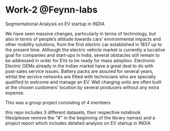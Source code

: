 # Work-2 @Feynn-labs

Segmentational Analysis on EV startup in INDIA


We have seen massive changes, particularly in terms of technology, but also in terms of people’s attitude towards cars’ environmental impacts and other mobility solutions, from the first electric car established in 1837 up to the present time. Although the electric vehicle market is currently a lucrative goal for companies and start-ups in India, several obstacles still remain to be addressed in order for EVs to be ready for mass adoption. 
Electronic Electric OEMs already in the Indian market have a great deal to do with post-sales service issues. Battery packs are assured for several years, whilst the service networks are fitted with technicians who are specially qualified to welcome and manage an EV. Wall charging units are often built at the chosen customers’ location by several producers without any extra expense.

This was a group project consisting of 4 members

this repo includes 3 different datasets, their respective notebook files(please remove the "#" in the beginning of the library names) and a project report which includes detalied analysis on EV startup in INDIA
